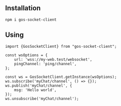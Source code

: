 ## Installation 

```npm i gos-socket-client```

## Using

```
import {GosSocketClient} from "gos-socket-client";

const wsOptions = {
    url: 'wss://my-web.test/websocket',
    pingChannel: 'ping/channel',
};

const ws = GosSocketClient.getInstance(wsOptions);
ws.subscribe('myChat/channel', () => {});
ws.publish('myChat/channel', {
    msg: 'Hello world',
});
ws.unsubscribe('myChat/channel');

```

